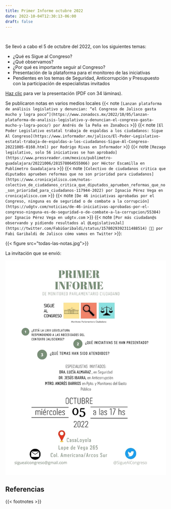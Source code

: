 ```yaml
---
title: Primer Informe octubre 2022
date: 2022-10-04T12:30:13-06:00
draft: false
---
```


&nbsp;
<!--more-->


Se llevó a cabo el 5 de octubre del 2022, con los siguientes temas:

- ¿Qué es Sigue al Congreso?
- ¿Qué observamos?
- ¿Por qué es importante seguir al Congreso?
- Presentación de la plataforma para el monitoreo de las iniciativas
- Pendientes en los temas de Seguridad, Anticorrupción y
  Presupuesto con la participación de especialistas invitados

[Haz clic](presentacion.pdf) para ver la presentación (PDF con 34 láminas).

Se publicaron notas en varios medios locales
{{< note `[Lanzan plataforma de análisis legislativo y denuncian: “el
Congreso de Jalisco gasta mucho y logra
poco”](https://www.zonadocs.mx/2022/10/05/lanzan-plataforma-de-analisis-legislativo-y-denuncian-el-congreso-gasta-mucho-y-logra-poco/)
por Andrés de la Peña en ZonaDocs` >}}
{{< note `[El Poder Legislativo estatal trabaja de espaldas a los
ciudadanos: Sigue Al
Congreso](https://www.informador.mx/jalisco/El-Poder-Legislativo-estatal-trabaja-de-espaldas-a-los-ciudadanos-Sigue-Al-Congreso-20221005-0160.html)
por Rodrigo Rivas en Informador` >}}
{{< note `[Rezago legislativo, solo 56 iniciativas se han
aprobado](https://www.pressreader.com/mexico/publimetro-guadalajara/20221006/281578064555066)
por Héctor Escamilla en Publímetro Guadalajara` >}}
{{< note `[Colectivo de ciudadanos critica que diputados aprueben
reformas que no son prioridad para
ciudadanos](https://www.cronicajalisco.com/notas-colectivo_de_ciudadanos_critica_que_diputados_aprueben_reformas_que_no_son_prioridad_para_ciudadanos-117944-2022)
por Ignacio Pérez Vega en cronicajalisco.com` >}}
{{< note `[De 46 iniciativas aprobadas por el Congreso, ninguna es de
seguridad o de combate a la
corrupción](https://udgtv.com/noticias/de-46-iniciativas-aprobadas-por-el-congreso-ninguna-es-de-seguridad-o-de-combate-a-la-corrupcion/55384)
por Ignacio Pérez Vega en udgtv.com` >}}
{{< note `[Por más ciudadan@s observando y pidiendo resultados al
@LegislativoJal](https://twitter.com/FabiGaribaldi/status/1578029392311488514)
👀🙌 por Fabi Garibaldi de Jalisco cómo vamos en Twitter` >}}:

{{< figure src="todas-las-notas.jpg">}}

La invitación que se envió:

![](invitacion.jpg)

## Referencias

{{< footnotes >}}
